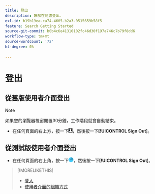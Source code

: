 ```yaml
---
title: 登出
description: 瞭解在何處登出。
exl-id: b19b19ea-ca74-4605-b2a3-0515659b58f5
feature: Search Getting Started
source-git-commit: b0b4c6e41310102fc46d30f197a746c7b79f8dd6
workflow-type: tm+mt
source-wordcount: '72'
ht-degree: 0%

---
```


# 登出

## 從舊版使用者介面登出

>[!NOTE]
>
>如果您的瀏覽器視窗閒置30分鐘，工作階段就會自動結束。

* 在任何頁面的右上方，按一下![使用者設定檔](/help/search-social-commerce/assets/user-profile.png "使用者設定檔")，然後按一下&#x200B;**[!UICONTROL Sign Out]**。

## 從測試版使用者介面登出

* 在任何頁面的右上角，按一下![帳戶](/help/search-social-commerce/assets/account.png "帳戶")，然後按一下&#x200B;**[!UICONTROL Sign Out]**。

>[!MORELIKETHIS]
>
>* [登入](sign-in.md)
>* [使用者介面的組織方式](user-interface.md)
